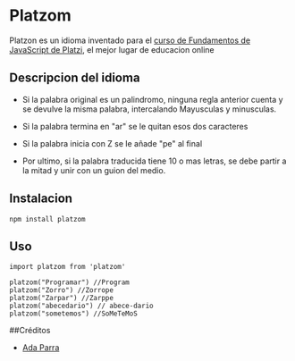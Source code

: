 # Platzom

Platzon es un idioma inventado para el [curso
de Fundamentos de JavaScript de Platzi](https://platzi.com/js), el mejor 
lugar de educacion online

## Descripcion del idioma 

- Si la palabra original es un palindromo,
ninguna regla anterior cuenta y se devulve
la misma palabra, intercalando Mayusculas
y minusculas. 

- Si la palabra termina en "ar" se le quitan esos dos caracteres

- Si la palabra inicia con Z se le añade "pe" al final

- Por ultimo, si la palabra traducida tiene 10 o mas letras, se debe partir a la mitad y unir con un guion
del medio.

## Instalacion

```
npm install platzom
```

## Uso

```
import platzom from 'platzom'

platzom("Programar") //Program
platzom("Zorro") //Zorrope
platzom("Zarpar") //Zarppe
platzom("abecedario") // abece-dario
platzom("sometemos") //SoMeTeMoS
```

##Créditos

- [Ada Parra](https://twitter/pao506)